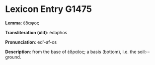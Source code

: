 # Lexicon Entry G1475

**Lemma**: ἔδαφος

**Transliteration (xlit)**: édaphos

**Pronunciation**: ed'-af-os

**Description**:
from the base of ἑδραῖος; a basis (bottom), i.e. the soil:--ground.
